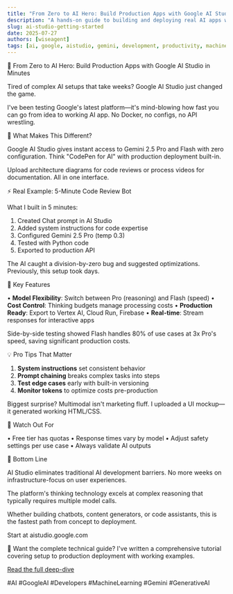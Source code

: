 ```yaml
---
title: "From Zero to AI Hero: Build Production Apps with Google AI Studio in Minutes"
description: "A hands-on guide to building and deploying real AI apps with Google AI Studio—no complex setup, just instant results with Gemini 2.5 Pro and Flash."
slug: ai-studio-getting-started
date: 2025-07-27
authors: [wiseagent]
tags: [ai, google, aistudio, gemini, development, productivity, machinelearning, generativeai]
---
```


🚀 From Zero to AI Hero: Build Production Apps with Google AI Studio in Minutes

Tired of complex AI setups that take weeks? Google AI Studio just changed the game.

I've been testing Google's latest platform—it's mind-blowing how fast you can go from idea to working AI app. No Docker, no configs, no API wrestling.

🎯 What Makes This Different?

Google AI Studio gives instant access to Gemini 2.5 Pro and Flash with zero configuration. Think "CodePen for AI" with production deployment built-in.
<!--truncate-->
Upload architecture diagrams for code reviews or process videos for documentation. All in one interface.

⚡ Real Example: 5-Minute Code Review Bot

What I built in 5 minutes:
1. Created Chat prompt in AI Studio
2. Added system instructions for code expertise
3. Configured Gemini 2.5 Pro (temp 0.3)
4. Tested with Python code
5. Exported to production API

The AI caught a division-by-zero bug and suggested optimizations. Previously, this setup took days.

🔧 Key Features

• **Model Flexibility**: Switch between Pro (reasoning) and Flash (speed)
• **Cost Control**: Thinking budgets manage processing costs
• **Production Ready**: Export to Vertex AI, Cloud Run, Firebase
• **Real-time**: Stream responses for interactive apps

Side-by-side testing showed Flash handles 80% of use cases at 3x Pro's speed, saving significant production costs.

💡 Pro Tips That Matter

1. **System instructions** set consistent behavior
2. **Prompt chaining** breaks complex tasks into steps
3. **Test edge cases** early with built-in versioning
4. **Monitor tokens** to optimize costs pre-production

Biggest surprise? Multimodal isn't marketing fluff. I uploaded a UI mockup—it generated working HTML/CSS.

🚨 Watch Out For

• Free tier has quotas
• Response times vary by model
• Adjust safety settings per use case
• Always validate AI outputs

🎉 Bottom Line

AI Studio eliminates traditional AI development barriers. No more weeks on infrastructure-focus on user experiences.

The platform's thinking technology excels at complex reasoning that typically requires multiple model calls.

Whether building chatbots, content generators, or code assistants, this is the fastest path from concept to deployment.

Start at aistudio.google.com

📖 Want the complete technical guide? I've written a comprehensive tutorial covering setup to production deployment with working examples.

[Read the full deep-dive](https://wiseagent.github.io/blogs/docs/GenAI/gemini/aistudio_getting_started)

 #AI #GoogleAI #Developers #MachineLearning #Gemini #GenerativeAI